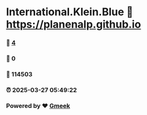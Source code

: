 # International.Klein.Blue :link: https://planenalp.github.io 
### :page_facing_up: [4](https://planenalp.github.io/tag.html) 
### :speech_balloon: 0 
### :hibiscus: 114503 
### :alarm_clock: 2025-03-27 05:49:22 
### Powered by :heart: [Gmeek](https://github.com/Meekdai/Gmeek)
